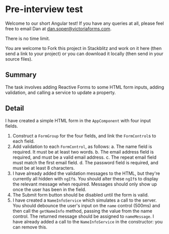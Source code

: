# Pre-interview test

Welcome to our short Angular test! If you have any queries at all, please feel free to email Dan at dan.soper@victoriaforms.com.

There is no time limit.

You are welcome to Fork this project in Stackblitz and work on it here (then send a link to your project) or you can download it locally (then send in your source files).

## Summary

The task involves adding Reactive Forms to some HTML form inputs, adding validation, and calling a service to update a property.

## Detail

I have created a simple HTML form in the `AppComponent` with four input fields.

1. Construct a `FormGroup` for the four fields, and link the `FormControl`s to each field.
2. Add validation to each `FormControl`, as follows:
a. The name field is required. It must be at least two words.
b. The email address field is required, and must be a valid email address.
c. The repeat email field must match the first email field.
d. The password field is required, and must be at least 8 characters.
3. I have already added the validation messages to the HTML, but they're currently all hidden with `ngIf`s. You should alter these `ngIf`s to display the relevant message when required. Messages should only show up once the user has been in the field.
4. The Submit form button should be disabled until the form is valid.
5. I have created a `NameInfoService` which simulates a call to the server. You should debounce the user's input on the `name` control (500ms) and then call the `getNameInfo` method, passing the value from the name control. The returned message should be assigned to `nameMessage`. I have already added a call to the `NameInfoService` in the constructor: you can remove this.